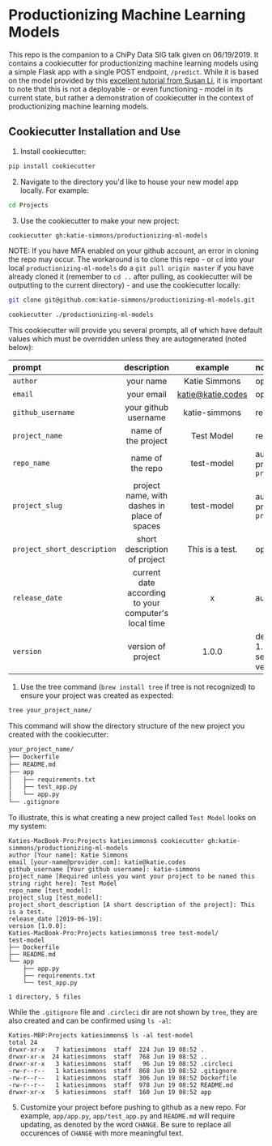 # Productionizing Machine Learning Models
This repo is the companion to a ChiPy Data SIG talk given on 06/19/2019. It contains a cookiecutter for productionizing machine learning models using a simple Flask app with a single POST endpoint, `/predict`. While it is based on the model provided by this [excellent tutorial from Susan Li](https://towardsdatascience.com/develop-a-nlp-model-in-python-deploy-it-with-flask-step-by-step-744f3bdd7776), it is important to note that this is not a deployable - or even functioning - model in its current state, but rather a demonstration of cookiecutter in the context of productionizing machine learning models.

## Cookiecutter Installation and Use
1. Install cookiecutter:
```python
pip install cookiecutter
```

2. Navigate to the directory you'd like to house your new model app locally. For example:
```bash
cd Projects
```

3. Use the cookiecutter to make your new project:
```bash
cookiecutter gh:katie-simmons/productionizing-ml-models
```

NOTE: If you have MFA enabled on your github account, an error in cloning the repo may occur. The workaround is to clone this repo - or `cd` into your local `productionizing-ml-models` do a `git pull origin master` if you have already cloned it (remember to `cd ..` after pulling, as cookiecutter will be outputting to the current directory) - and use the cookiecutter locally:
```bash
git clone git@github.com:katie-simmons/productionizing-ml-models.git
```
```bash
cookiecutter ./productionizing-ml-models
```

This cookiecutter will provide you several prompts, all of which have default values which must be overridden unless they are autogenerated (noted below):

| prompt | description | example | notes |
| :--- | :---: | :---: | :--- |
| `author` | your name | Katie Simmons | optional |
| `email` | your email | katie@katie.codes | optional |
| `github_username` | your github username | katie-simmons | required |
| `project_name` | name of the project | Test Model | required |
| `repo_name` | name of the repo | test-model | autogenerated, provided `project_name` |
| `project_slug` | project name, with dashes in place of spaces | test-model | autogenerated, provided `project_name` |
| `project_short_description` | short description of project | This is a test. | optional |
| `release_date` | current date according to your computer's local time | x | autogenerated |
| `version` | version of project | 1.0.0 | defaults to 1.0.0; use semantic versioning |

1. Use the tree command (`brew install tree` if tree is not recognized) to ensure your project was created as expected:
```bash
tree your_project_name/
```

This command will show the directory structure of the new project you created with the cookiecutter:
```bash
your_project_name/
├── Dockerfile
├── README.md
├── app
│   ├── requirements.txt
│   ├── test_app.py
│   └── app.py
└── .gitignore
```

To illustrate, this is what creating a new project called `Test Model` looks on my system:
```
Katies-MacBook-Pro:Projects katiesimmons$ cookiecutter gh:katie-simmons/productionizing-ml-models
author [Your name]: Katie Simmons
email [your-name@provider.com]: katie@katie.codes
github_username [Your github username]: katie-simmons
project_name [Required unless you want your project to be named this string right here]: Test Model
repo_name [test_model]: 
project_slug [test_model]: 
project_short_description [A short description of the project]: This is a test.
release_date [2019-06-19]: 
version [1.0.0]: 
Katies-MacBook-Pro:Projects katiesimmons$ tree test-model/
test-model
├── Dockerfile
├── README.md
└── app
    ├── app.py
    ├── requirements.txt
    └── test_app.py

1 directory, 5 files
```

While the `.gitignore` file and `.circleci` dir are not shown by `tree`, they are also created and can be confirmed using `ls -al`:
```
Katies-MBP:Projects katiesimmons$ ls -al test-model
total 24
drwxr-xr-x   7 katiesimmons  staff  224 Jun 19 08:52 .
drwxr-xr-x  24 katiesimmons  staff  768 Jun 19 08:52 ..
drwxr-xr-x   3 katiesimmons  staff   96 Jun 19 08:52 .circleci
-rw-r--r--   1 katiesimmons  staff  868 Jun 19 08:52 .gitignore
-rw-r--r--   1 katiesimmons  staff  306 Jun 19 08:52 Dockerfile
-rw-r--r--   1 katiesimmons  staff  978 Jun 19 08:52 README.md
drwxr-xr-x   5 katiesimmons  staff  160 Jun 19 08:52 app
```

5. Customize your project before pushing to github as a new repo. For example, `app/app.py`, `app/test_app.py` and `README.md` will require updating, as denoted by the word `CHANGE`. Be sure to replace all occurences of `CHANGE` with more meaningful text.
